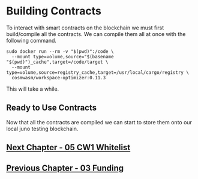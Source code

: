 

# Building Contracts

To interact with smart contracts on the blockchain we must first build/compile all the contracts. We can compile them all at once with the following command.

```
sudo docker run --rm -v "$(pwd)":/code \
  --mount type=volume,source="$(basename "$(pwd)")_cache",target=/code/target \
  --mount type=volume,source=registry_cache,target=/usr/local/cargo/registry \
  cosmwasm/workspace-optimizer:0.11.3
```

This will take a while.


## Ready to Use Contracts

Now that all the contracts are compiled we can start to store them onto our local juno testing blockchain.


## [Next Chapter - 05 CW1 Whitelist](05-cw1-whitelist.md)


## [Previous Chapter - 03 Funding](03-Funding.md)




